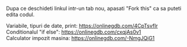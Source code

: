 Dupa ce deschideti linkul intr-un tab nou, apasati "Fork this" ca sa puteti edita codul. 

Variabile, tipuri de date, print: https://onlinegdb.com/4CpTsvfIr \
Conditionalul "if else": https://onlinegdb.com/cxqjAs0v1 \
Calculator impozit masina: https://onlinegdb.com/-NmgJQjG1
